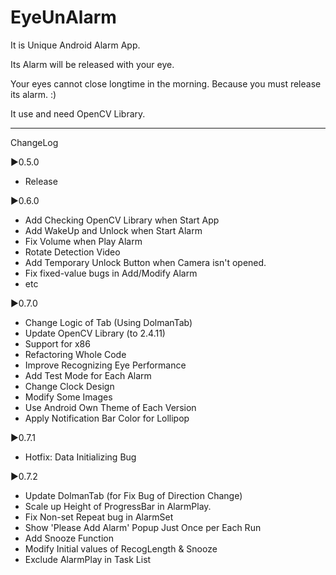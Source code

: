 EyeUnAlarm
=========

It is Unique Android Alarm App.

Its Alarm will be released with your eye.

Your eyes cannot close longtime in the morning.
Because you must release its alarm. :)

It use and need OpenCV Library.

--------
ChangeLog

▶0.5.0
- Release

▶0.6.0
- Add Checking OpenCV Library when Start App
- Add WakeUp and Unlock when Start Alarm
- Fix Volume when Play Alarm
- Rotate Detection Video
- Add Temporary Unlock Button when Camera isn't opened.
- Fix fixed-value bugs in Add/Modify Alarm
- etc

▶0.7.0
- Change Logic of Tab (Using DolmanTab)
- Update OpenCV Library (to 2.4.11)
- Support for x86
- Refactoring Whole Code
- Improve Recognizing Eye Performance
- Add Test Mode for Each Alarm
- Change Clock Design
- Modify Some Images
- Use Android Own Theme of Each Version
- Apply Notification Bar Color for Lollipop

▶0.7.1
- Hotfix: Data Initializing Bug

▶0.7.2
- Update DolmanTab (for Fix Bug of Direction Change)
- Scale up Height of ProgressBar in AlarmPlay.
- Fix Non-set Repeat bug in AlarmSet
- Show 'Please Add Alarm' Popup Just Once per Each Run
- Add Snooze Function
- Modify Initial values of RecogLength & Snooze
- Exclude AlarmPlay in Task List